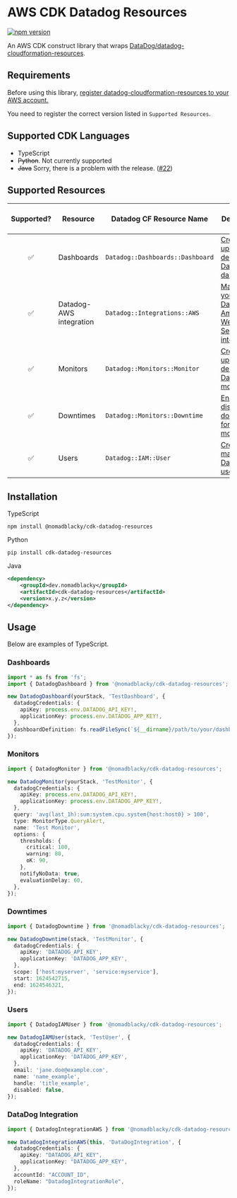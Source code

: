 # AWS CDK Datadog Resources

[![npm version](https://badge.fury.io/js/%40nomadblacky%2Fcdk-datadog-resources.svg)](https://badge.fury.io/js/%40nomadblacky%2Fcdk-datadog-resources)

An AWS CDK construct library that wraps [DataDog/datadog-cloudformation-resources](https://github.com/DataDog/datadog-cloudformation-resources).

## Requirements

Before using this library, [register datadog-cloudformation-resources to your AWS account.](https://github.com/DataDog/datadog-cloudformation-resources#datadog-aws-cloudformation)

You need to register the correct version listed in `Supported Resources`.

## Supported CDK Languages

- TypeScript
- ~~Python~~. Not currently supported
- ~~Java~~ Sorry, there is a problem with the release. ([#22](https://github.com/NomadBlacky/cdk-datadog-resources/issues/22))

## Supported Resources

| Supported? | Resource                | Datadog CF Resource Name         | Description                                              | Datadog CF Version |
| :--------: | ----------------------- | -------------------------------- | -------------------------------------------------------- | ------------------ |
|     ✅     | Dashboards              | `Datadog::Dashboards::Dashboard` | [Create, update, and delete Datadog dashboards.][1]      | [1.0.0][7]         |
|     ✅     | Datadog-AWS integration | `Datadog::Integrations::AWS`     | [Manage your Datadog-Amazon Web Service integration.][2] | [1.1.0][10]        |
|     ✅     | Monitors                | `Datadog::Monitors::Monitor`     | [Create, update, and delete Datadog monitors.][3]        | [3.0.0][6]         |
|     ✅     | Downtimes               | `Datadog::Monitors::Downtime`    | [Enable or disable downtimes for your monitors.][4]      | [2.0.0][8]         |
|     ✅     | Users                   | `Datadog::IAM::User`             | [Create and manage Datadog users.][5]                    | [1.2.0][9]         |

[1]: https://github.com/DataDog/datadog-cloudformation-resources/tree/master/datadog-dashboards-dashboard-handler
[2]: https://github.com/DataDog/datadog-cloudformation-resources/tree/master/datadog-integrations-aws-handler
[3]: https://github.com/DataDog/datadog-cloudformation-resources/tree/master/datadog-monitors-monitor-handler
[4]: https://github.com/DataDog/datadog-cloudformation-resources/tree/master/datadog-monitors-downtime-handler
[5]: https://github.com/DataDog/datadog-cloudformation-resources/tree/master/datadog-iam-user-handler
[6]: https://github.com/DataDog/datadog-cloudformation-resources/blob/master/datadog-monitors-monitor-handler/CHANGELOG.md#300--2021-02-16
[7]: https://github.com/DataDog/datadog-cloudformation-resources/blob/master/datadog-dashboards-dashboard-handler/CHANGELOG.md#100--2021-02-16
[8]: https://github.com/DataDog/datadog-cloudformation-resources/blob/master/datadog-monitors-downtime-handler/CHANGELOG.md#200--2021-02-16 
[9]: https://github.com/DataDog/datadog-cloudformation-resources/blob/master/datadog-iam-user-handler/CHANGELOG.md#120--2021-02-16
[10]:https://github.com/DataDog/datadog-cloudformation-resources/blob/master/datadog-integrations-aws-handler/CHANGELOG.md#110--2020-08-04

## Installation

TypeScript

```shell
npm install @nomadblacky/cdk-datadog-resources
```

Python

```shell
pip install cdk-datadog-resources
```

Java

```xml
<dependency>
    <groupId>dev.nomadblacky</groupId>
    <artifactId>cdk-datadog-resources</artifactId>
    <version>x.y.z</version>
</dependency>
```

## Usage

Below are examples of TypeScript.

### Dashboards

```typescript
import * as fs from 'fs';
import { DatadogDashboard } from '@nomadblacky/cdk-datadog-resources';

new DatadogDashboard(yourStack, 'TestDashboard', {
  datadogCredentials: {
    apiKey: process.env.DATADOG_API_KEY!,
    applicationKey: process.env.DATADOG_APP_KEY!,
  },
  dashboardDefinition: fs.readFileSync(`${__dirname}/path/to/your/dashboard-definition.json`).toString(),
});
```

### Monitors

```typescript
import { DatadogMonitor } from '@nomadblacky/cdk-datadog-resources';

new DatadogMonitor(yourStack, 'TestMonitor', {
  datadogCredentials: {
    apiKey: process.env.DATADOG_API_KEY!,
    applicationKey: process.env.DATADOG_APP_KEY!,
  },
  query: 'avg(last_1h):sum:system.cpu.system{host:host0} > 100',
  type: MonitorType.QueryAlert,
  name: 'Test Monitor',
  options: {
    thresholds: {
      critical: 100,
      warning: 80,
      oK: 90,
    },
    notifyNoData: true,
    evaluationDelay: 60,
  },
});
```

### Downtimes

```typescript
import { DatadogDowntime } from '@nomadblacky/cdk-datadog-resources';

new DatadogDowntime(stack, 'TestMonitor', {
  datadogCredentials: {
    apiKey: 'DATADOG_API_KEY',
    applicationKey: 'DATADOG_APP_KEY',
  },
  scope: ['host:myserver', 'service:myservice'],
  start: 1624542715,
  end: 1624546321,
});
```

### Users

```typescript
import { DatadogIAMUser } from '@nomadblacky/cdk-datadog-resources';

new DatadogIAMUser(stack, 'TestUser', {
  datadogCredentials: {
    apiKey: 'DATADOG_API_KEY',
    applicationKey: 'DATADOG_APP_KEY',
  },
  email: 'jane.doe@example.com',
  name: 'name_example',
  handle: 'title_example',
  disabled: false,
});
```

### DataDog Integration

```typescript
import { DatadogIntegrationAWS } from '@nomadblacky/cdk-datadog-resources';

new DatadogIntegrationAWS(this, 'DataDogIntegration', {
  datadogCredentials: {
    apiKey: "DATADOG_API_KEY",
    applicationKey: "DATADOG_APP_KEY",
  },
  accountId: "ACCOUNT_ID",
  roleName: "DatadogIntegrationRole",
});
```
